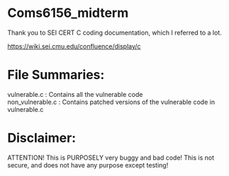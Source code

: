 # Coms6156_midterm

Thank you to SEI CERT C coding documentation, which I referred to a lot.

https://wiki.sei.cmu.edu/confluence/display/c

# File Summaries:
vulnerable.c : Contains all the vulnerable code  
non_vulnerable.c : Contains patched versions of the vulnerable code in vulnerable.c

# Disclaimer:
ATTENTION! This is PURPOSELY very buggy and bad code! This is not secure, and does not have any purpose except testing!
